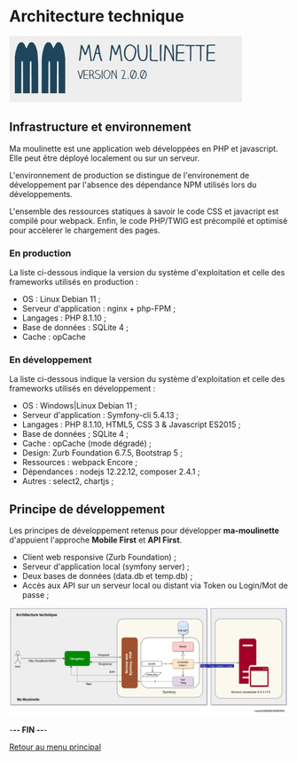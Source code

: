 # Architecture technique

![Ma-Moulinette](/documentation/ressources/home-000.jpg)

## Infrastructure et environnement

Ma moulinette est une application web développées en PHP et javascript. Elle peut être déployé localement ou sur un serveur.

L'environnement de production se distingue de l'environement de développement par l'absence des dépendance NPM utilisés lors du développements.

L'ensemble des ressources statiques à savoir le code CSS et javacript est compilé pour webpack. Enfin, le code PHP/TWIG est précompilé et optimisé pour accèlerer le chargement des pages.

### En production

La liste ci-dessous indique la version du système d'exploitation et celle des frameworks utilisés en  production :

* OS : Linux Debian 11 ;
* Serveur d'application : nginx + php-FPM ;
* Langages : PHP 8.1.10 ;
* Base de données : SQLite 4 ;
* Cache : opCache

### En développement

La liste ci-dessous indique la version du système d'exploitation et celle des frameworks utilisés en développement :

* OS : Windows|Linux Debian 11 ;
* Serveur d'application : Symfony-cli 5.4.13 ;
* Langages : PHP 8.1.10, HTML5, CSS 3 & Javascript ES2015 ;
* Base de données ; SQLite 4 ;
* Cache : opCache (mode dégradé) ;
* Design:  Zurb Foundation 6.7.5, Bootstrap 5 ;
* Ressources : webpack Encore ;
* Dépendances : nodejs 12.22.12, composer 2.4.1 ;
* Autres : select2, chartjs ;

## Principe de développement

Les principes de développement retenus pour développer **ma-moulinette** d'appuient l'approche **Mobile First** et **API First**.

* Client web responsive (Zurb Foundation) ;
* Serveur d'application local (symfony server) ;
* Deux bases de données (data.db et temp.db) ;
* Accès aux API sur un serveur local ou distant via Token ou Login/Mot de passe ;

![Ma-Moulinette](/documentation/ressources/architecture-technique.jpg)

-**-- FIN --**-

[Retour au menu principal](/README.md)
